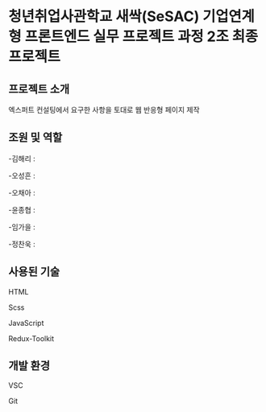 # 청년취업사관학교 새싹(SeSAC) 기업연계형 프론트엔드 실무 프로젝트 과정 2조 최종프로젝트
## 프로젝트 소개
 엑스퍼트 컨설팅에서 요구한 사항을 토대로 웹 반응형 페이지 제작
## 조원 및 역할
-김해리 :

-오성흔 :

-오채아 :

-윤종협 :

-임가을 :

-정찬욱 : 

## 사용된 기술
 HTML
 
 Scss
 
 JavaScript
 
 Redux-Toolkit
 
 ## 개발 환경
 VSC
 
 Git
 
